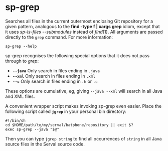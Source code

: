 sp-grep
=======

Searches all files in the current outermost enclosing Git repository for a
given pattern, analogous to the **find -type f | xargs grep** idiom, except
that it uses *sp-ls-files --submodules* instead of *find*(1).  All arguments
are passed directly to the `grep` command.  For more information:

    sp-grep --help

sp-grep recognises the following special options that it does not pass through
to *grep*:

*  **`--java`**  Only search in files ending in `.java`
*  **`--xml`**   Only search in files ending in `.xml`
*  **`--c`**     Only search in files ending in `.h` or `.c`

These options are cumulative, eg, giving `--java --xml` will search in all Java
and XML files.

A convenient wrapper script makes invoking sp-grep even easier.  Place the
following script called **`jgrep`** in your personal bin directory:

    #!/bin/sh
    cd $HOME/path/to/my/serval/batphone/repository || exit $?
    exec sp-grep --java "$@"

Then you can type `jgrep string` to find all occurrences of `string` in all
Java source files in the Serval source code.
